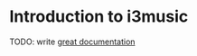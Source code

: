 # Introduction to i3music

TODO: write [great documentation](http://jacobian.org/writing/great-documentation/what-to-write/)
